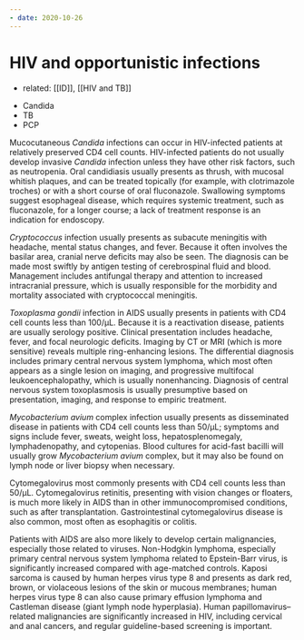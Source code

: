 ```yaml
---
- date: 2020-10-26
---
```


# HIV and opportunistic infections

- related: [[ID]], [[HIV and TB]]

<!-- opportunistic HIV infections -->

- Candida
- TB
- PCP

<!-- HIV candida when develop, sx -->

Mucocutaneous _Candida_ infections can occur in HIV-infected patients at relatively preserved CD4 cell counts. HIV-infected patients do not usually develop invasive _Candida_ infection unless they have other risk factors, such as neutropenia. Oral candidiasis usually presents as thrush, with mucosal whitish plaques, and can be treated topically (for example, with clotrimazole troches) or with a short course of oral fluconazole. Swallowing symptoms suggest esophageal disease, which requires systemic treatment, such as fluconazole, for a longer course; a lack of treatment response is an indication for endoscopy.

<!-- HIV and cryptococcus sx, dx, rx -->

_Cryptococcus_ infection usually presents as subacute meningitis with headache, mental status changes, and fever. Because it often involves the basilar area, cranial nerve deficits may also be seen. The diagnosis can be made most swiftly by antigen testing of cerebrospinal fluid and blood. Management includes antifungal therapy and attention to increased intracranial pressure, which is usually responsible for the morbidity and mortality associated with cryptococcal meningitis.

<!-- HIV and toxo when, sx, dx, rx -->

_Toxoplasma gondii_ infection in AIDS usually presents in patients with CD4 cell counts less than 100/µL. Because it is a reactivation disease, patients are usually serology positive. Clinical presentation includes headache, fever, and focal neurologic deficits. Imaging by CT or MRI (which is more sensitive) reveals multiple ring-enhancing lesions. The differential diagnosis includes primary central nervous system lymphoma, which most often appears as a single lesion on imaging, and progressive multifocal leukoencephalopathy, which is usually nonenhancing. Diagnosis of central nervous system toxoplasmosis is usually presumptive based on presentation, imaging, and response to empiric treatment.

<!-- HIV MAC when, sx, dx -->

_Mycobacterium avium_ complex infection usually presents as disseminated disease in patients with CD4 cell counts less than 50/µL; symptoms and signs include fever, sweats, weight loss, hepatosplenomegaly, lymphadenopathy, and cytopenias. Blood cultures for acid-fast bacilli will usually grow _Mycobacterium avium_ complex, but it may also be found on lymph node or liver biopsy when necessary.

<!-- HIV CMV when, sx -->

Cytomegalovirus most commonly presents with CD4 cell counts less than 50/µL. Cytomegalovirus retinitis, presenting with vision changes or floaters, is much more likely in AIDS than in other immunocompromised conditions, such as after transplantation. Gastrointestinal cytomegalovirus disease is also common, most often as esophagitis or colitis.

<!-- HIV pts have increased risks of which malignancies caused by what? -->

Patients with AIDS are also more likely to develop certain malignancies, especially those related to viruses. Non-Hodgkin lymphoma, especially primary central nervous system lymphoma related to Epstein-Barr virus, is significantly increased compared with age-matched controls. Kaposi sarcoma is caused by human herpes virus type 8 and presents as dark red, brown, or violaceous lesions of the skin or mucous membranes; human herpes virus type 8 can also cause primary effusion lymphoma and Castleman disease (giant lymph node hyperplasia). Human papillomavirus–related malignancies are significantly increased in HIV, including cervical and anal cancers, and regular guideline-based screening is important.
